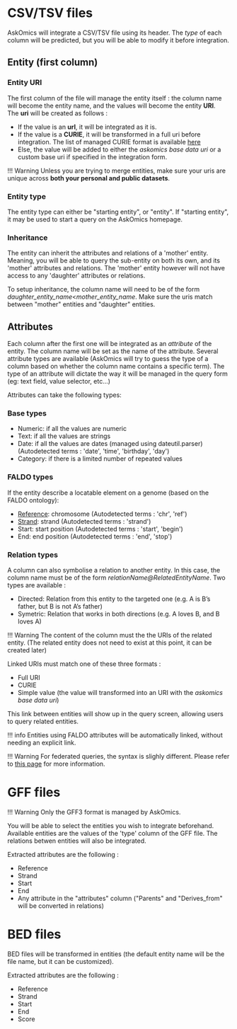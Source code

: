 # CSV/TSV files

AskOmics will integrate a CSV/TSV file using its header. The *type* of each column will be predicted, but you will be able to modify it before integration.


## Entity (first column)

### Entity URI

The first column of the file will manage the entity itself : the column name will become the entity name, and the values will become the entity **URI**.  
The **uri** will be created as follows :

* If the value is an **url**, it will be integrated as it is.
* If the value is a **CURIE**, it will be transformed in a full uri before integration. The list of managed CURIE format is available [here](https://github.com/askomics/flaskomics/blob/master/askomics/libaskomics/prefix.cc.json)
* Else, the value will be added to either the *askomics base data uri* or a custom base uri if specified in the integration form.

!!! Warning
    Unless you are trying to merge entities, make sure your uris are unique across **both your personal and public datasets**.


### Entity type

The entity type can either be "starting entity", or "entity". If "starting entity", it may be used to start a query on the AskOmics homepage.

### Inheritance

The entity can inherit the attributes and relations of a 'mother' entity. Meaning, you will be able to query the sub-entity on both its own, and its 'mother' attributes and relations. The 'mother' entity however will not have access to any 'daughter' attributes or relations.

To setup inheritance, the column name will need to be of the form *daughter_entity_name*<*mother_entity_name*. Make sure the uris match between "mother" entities and "daughter" entities.

## Attributes

Each column after the first one will be integrated as an *attribute* of the entity. The column name will be set as the name of the attribute. Several attribute types are available (AskOmics will try to guess the type of a column based on whether the column name contains a specific term). The type of an attribute will dictate the way it will be managed in the query form (eg: text field, value selector, etc...)

Attributes can take the following types:

### Base types

- Numeric: if all the values are numeric
- Text: if all the values are strings
- Date: if all the values are dates (managed using dateutil.parser) (Autodetected terms : 'date', 'time', 'birthday', 'day')
- Category: if there is a limited number of repeated values

### FALDO types

If the entity describe a locatable element on a genome (based on the FALDO ontology):

- [Reference](http://biohackathon.org/resource/faldo#reference): chromosome (Autodetected terms : 'chr', 'ref')
- [Strand](http://biohackathon.org/resource/faldo#StrandedPosition): strand (Autodetected terms : 'strand')
- Start: start position (Autodetected terms : 'start', 'begin')
- End: end position (Autodetected terms : 'end', 'stop')

### Relation types

A column can also symbolise a relation to another entity. In this case, the column name must be of the form *relationName@RelatedEntityName*. Two types are available :

- Directed: Relation from this entity to the targeted one (e.g. A is B’s father, but B is not A’s father)
- Symetric: Relation that works in both directions (e.g. A loves B, and B loves A)

!!! Warning
    The content of the column must the the URIs of the related entity. (The related entity does not need to exist at this point, it can be created later)

Linked URIs must match one of these three formats :

- Full URI
- CURIE
- Simple value (the value will transformed into an URI with the *askomics base data uri*)

This link between entities will show up in the query screen, allowing users to query related entities.

!!! info
    Entities using FALDO attributes will be automatically linked, without needing an explicit link.


!!! Warning
    For federated queries, the syntax is slighly different. Please refer to [this page](abstraction.md#linking-your-own-data) for more information.


# GFF files

!!! Warning
    Only the GFF3 format is managed by AskOmics.

You will be able to select the entities you wish to integrate beforehand. Available entities are the values of the 'type' column of the GFF file. The relations betwen entities will also be integrated.

Extracted attributes are the following :

- Reference
- Strand
- Start
- End
- Any attribute in the "attributes" column ("Parents" and "Derives_from" will be converted in relations)

# BED files

BED files will be transformed in entities (the default entity name will be the file name, but it can be customized).

Extracted attributes are the following :

- Reference
- Strand
- Start
- End
- Score
